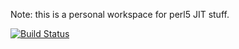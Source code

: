 Note: this is a personal workspace for perl5 JIT stuff.

[![Build Status](https://travis-ci.org/c9s/perl5.svg?branch=blead)](https://travis-ci.org/c9s/perl5)
